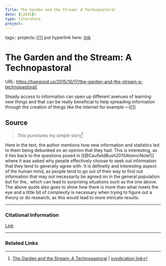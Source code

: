 ```yaml
---
Title: The Garden and the Stream: A Technopastoral 
date: {{2015}}
type: literature
project:
---
```

tags::
projects::[[]]
put hyperlink here: [link](https://hapgood.us/2015/10/17/the-garden-and-the-stream-a-technopastoral/) 
# The Garden and the Stream: A Technopastoral
URL: https://hapgood.us/2015/10/17/the-garden-and-the-stream-a-technopastoral/

Steady access to information can open up different avenues of learning new things and that can be really beneficial to help spreading information through the creation of things like the internet for example
&mdash;[[]]

## Source 
> This punctures my simple story[^1]

[^1]: [The Garden and the Stream: A Technopastoral](https://hapgood.us/2015/10/17/the-garden-and-the-stream-a-technopastoral/) | [syndication link](tk) 

Here in the text, the author mentions how new information and statistics led to them being debunked on an opinion that they had. This is interesting, as it ties back to the questions posed in [[@CaufieldBush2015AtomicNote1]] where it was asked why people effectively choose to seek out information that they tend to generally agree with. It is definetly and interesting aspect of the human mind, as people tend to go out of their way to find out information that may not necessarily be agreed on in the general population but for the,. which can lead to surprising situations such as the one above. The above quote also goes to show how there is more than what meets the eye and a little bit of complexity is necessary when trying to figure out a theory or do research, as this would lead to more intricate results.

---
### Citational Information

[Link](https://hapgood.us/2015/10/17/the-garden-and-the-stream-a-technopastoral/)

---

### Related Links
